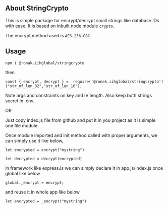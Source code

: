## About StringCrypto

This is simple package for encrypt/decrypt small strings like database IDs with ease. It is based on inbuilt node module `crypto`.

The encrypt method used is `AES-256-CBC`.

## Usage

`npm i @ronak.iihglobal/stringcrypto`

then 

`const { encrypt, decrypt } = 
require('@ronak.iihglobal/stringcrypto')("str_of_len_32","str_of_len_16");` 

Note args and constraints on key and IV length. Also keep both strings secret in .env.

OR

Just copy index.js file from github and put it in you project as it is simple one file module.

Once module imported and init method called with proper arguments, we can simply use it like below,

`let encrypted = encrypt("mystring")`

`let decrypted = decrypt(encrypted)`

In framework like expressJs we can simply declare it in app.js/index.js once global like below

`global._encrypt = encrypt;`

and reuse it in whole app like below 

`let encrypted = _encrypt("mystring")`